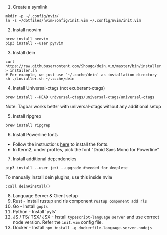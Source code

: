 1. Create a symlink

```
mkdir -p ~/.config/nvim/
ln -s ~/dotfiles/nvim-config/init.vim ~/.config/nvim/init.vim
```

2. Install neovim
```
brew install neovim
pip3 install --user pynvim
```

3. Install dein
```
curl https://raw.githubusercontent.com/Shougo/dein.vim/master/bin/installer.sh > installer.sh
# For example, we just use `~/.cache/dein` as installation directory
sh ./installer.sh ~/.cache/dein
```

4. Install Universal-ctags (not exuberant-ctags)
```
brew install --HEAD universal-ctags/universal-ctags/universal-ctags
```
Note: Tagbar works better with universal-ctags without any additional setup

5. Install ripgrep
```
brew install ripgrep
```

6. Install Powerline fonts
  - Follow the instructions [here](https://github.com/powerline/fonts) to install the fonts.
  - In Iterm2, under profiles, pick the font "Droid Sans Mono for Powerline" 

7. Install additional dependencies
```
pip3 install --user jedi --upgrade #needed for deoplete
```

To manually install dein plugins, use this inside nvim
```
:call dein#install()
```

8. Language Server & Client setup
  1. Rust - Install rustup and rls component `rustup component add rls`
  2. Go - Install `gopls`
  3. Python - Install 'pyls"
  4. JS / TS/ TSX/ JSX - Install `typescript-language-server` and use correct node version. Refer the `init.vim` config file.
  5. Docker - Install `npm install -g dockerfile-language-server-nodejs`
